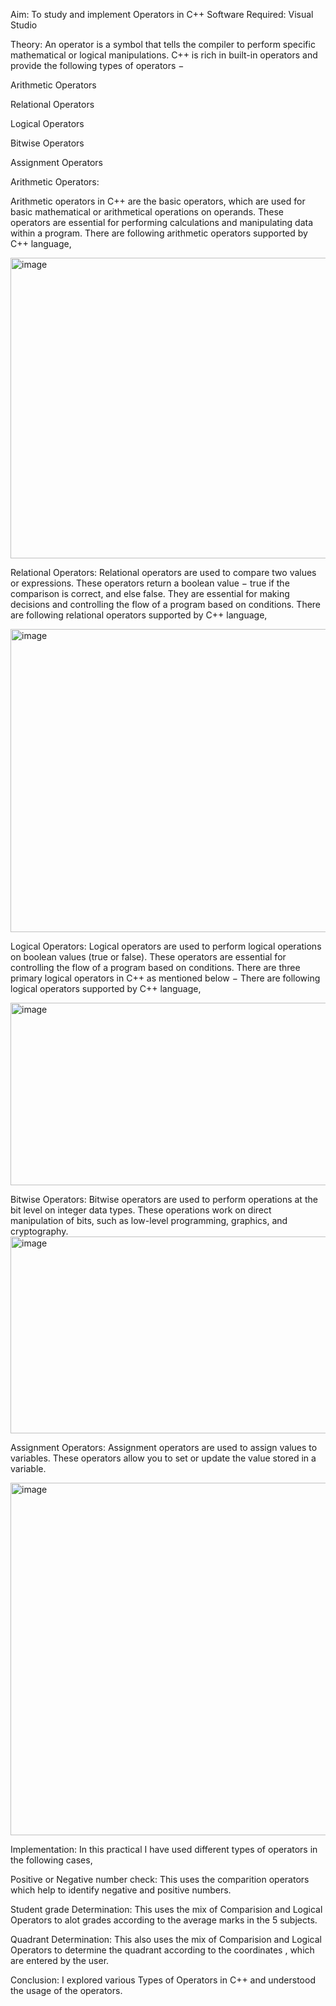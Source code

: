Aim: To study and implement Operators in C++
Software Required:
Visual Studio

Theory:
An operator is a symbol that tells the compiler to perform specific mathematical or logical manipulations. C++ is rich in built-in operators and provide the following types of operators −

Arithmetic Operators

Relational Operators

Logical Operators

Bitwise Operators

Assignment Operators

Arithmetic Operators:

Arithmetic operators in C++ are the basic operators, which are used for basic mathematical or arithmetical operations on operands. These operators are essential for performing calculations and manipulating data within a program. There are following arithmetic operators supported by C++ language,

<img width="636" height="481" alt="image" src="https://github.com/user-attachments/assets/37365c24-32ad-46de-9846-0182e42d730c" />

Relational Operators:
Relational operators are used to compare two values or expressions. These operators return a boolean value − true if the comparison is correct, and else false. They are essential for making decisions and controlling the flow of a program based on conditions. There are following relational operators supported by C++ language,

<img width="622" height="485" alt="image" src="https://github.com/user-attachments/assets/e8b8e019-0cc2-43f8-aa74-f4a64c5aeb13" />

Logical Operators:
Logical operators are used to perform logical operations on boolean values (true or false). These operators are essential for controlling the flow of a program based on conditions. There are three primary logical operators in C++ as mentioned below − There are following logical operators supported by C++ language,

<img width="635" height="292" alt="image" src="https://github.com/user-attachments/assets/da870811-8700-458f-b2a1-0514b429ece2" />

Bitwise Operators:
Bitwise operators are used to perform operations at the bit level on integer data types. These operations work on direct manipulation of bits, such as low-level programming, graphics, and cryptography.
<img width="678" height="315" alt="image" src="https://github.com/user-attachments/assets/22c1003b-c922-478d-9fa5-965d87c38db8" />

Assignment Operators:
Assignment operators are used to assign values to variables. These operators allow you to set or update the value stored in a variable.

<img width="640" height="564" alt="image" src="https://github.com/user-attachments/assets/48b9c8f2-a754-453a-84dc-4e170281239f" />

Implementation:
In this practical I have used different types of operators in the following cases,

Positive or Negative number check:
This uses the comparition operators which help to identify negative and positive numbers.

Student grade Determination:
This uses the mix of Comparision and Logical Operators to alot grades according to the average marks in the 5 subjects.



Quadrant Determination:
This also uses the mix of Comparision and Logical Operators to determine the quadrant according to the coordinates , which are entered by the user.

Conclusion:
I explored various Types of Operators in C++ and understood the usage of the operators.
